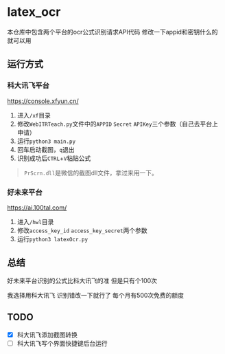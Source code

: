 # latex_ocr
本仓库中包含两个平台的ocr公式识别请求API代码 修改一下appid和密钥什么的就可以用

## 运行方式
### 科大讯飞平台
<https://console.xfyun.cn/>
1. 进入`/xf`目录
2. 修改`WebITRTeach.py`文件中的`APPID` `Secret` `APIKey`三个参数（自己去平台上申请）
3. 运行`python3 main.py`
4. 回车启动截图，`q`退出
5. 识别成功后`CTRL`+`V`粘贴公式
> `PrScrn.dll`是微信的截图dll文件，拿过来用一下。

### 好未来平台
<https://ai.100tal.com/>
1. 进入`/hwl`目录
2. 修改`access_key_id` `access_key_secret`两个参数
3. 运行`python3 latexOcr.py`
   
## 总结
好未来平台识别的公式比科大讯飞的准 但是只有个100次 

我选择用科大讯飞 识别错改一下就行了 每个月有500次免费的额度

## TODO
- [x] 科大讯飞添加截图转换
- [ ] 科大讯飞写个界面快捷键后台运行
